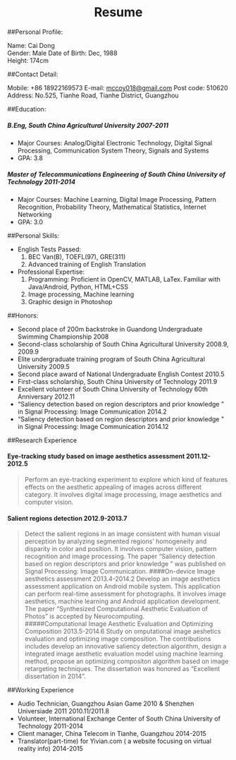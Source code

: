 <center><h1>Resume</h1></center>

##Personal Profile:

Name: Cai Dong              
Gender: Male
Date of Birth: Dec, 1988    
Height: 174cm
<!-- ![](https://raw.githubusercontent.com/dontry/CV/master/portrait2.jpg)
 -->
##Contact Detail:

Mobile: +86 18922169573
E-mail: mccoy018@gmail.com
Post code: 510620
Address: No.525, Tianhe Road, Tianhe District, Guangzhou

##Education:
#####   B.Eng, South China Agricultural University 2007-2011  
+    Major Courses: Analog/Digital Electronic Technology, Digital Signal Processing, Communication System Theory, Signals and Systems
+    GPA: 3.8
#####   Master of Telecommunications Engineering of South China University of Technology   2011-2014    
+    Major Courses: Machine Learning, Digital Image Processing, Pattern Recognition, Probability Theory, Mathematical Statistics, Internet Networking
+    GPA: 3.0

##Personal Skills:
+   English Tests Passed: 
    1. BEC Van(B), TOEFL(97), GRE(311)
    2. Advanced training of English Translation 
+   Professional Expertise:
    1. Programming: Proficient in OpenCV, MATLAB, LaTex. Familiar with Java/Android, Python, HTML+CSS
    2. Image processing, Machine learning
    3. Graphic design in Photoshop 

##Honors:
+   Second place of 200m backstroke in Guandong Undergraduate Swimming Championship 2008
+   Second-class scholarship of South China Agricultural University 2008.9, 2009.9
+   Elite undergraduate training program of South China Agricultural University 2009.5
+   Second place award of National Undergraduate English Contest 2010.5
+   First-class scholarship, South China University of Technology 2011.9
+   Excellent volunteer of South China University of Technology 60th Anniversary 2012.11
+   “Saliency detection based on region descriptors and prior knowledge ” in Signal Processing: Image Communication 2014.2
+   “Saliency detection based on region descriptors and prior knowledge ” in Signal Processing: Image Communication 2014.12

##Research Experience
#### Eye-tracking study based on image aesthetics assessment 2011.12-2012.5
>Perform an eye-tracking experiment to explore which kind of features effects on the aesthetic appealing of images across different category. It involves digital image processing, image aesthetics and computer vision.
#### Salient regions detection 2012.9-2013.7
>Detect the salient regions in an image consistent with human visual perception by analyzing segmented regions’ homogeneity and disparity in color and position. It involves computer vision, pattern recognition and image processing.  The paper “Saliency detection based on region descriptors and prior knowledge ” was published on Signal Processing: Image Communication.
####On-device Image aesthetics assessment 2013.4-2014.2
>Develop an image aesthetics assessment application on Android mobile system. This application can perform real-time assessment for photographs. It involves image aesthetics, machine learning and Android application development. The paper “Synthesized Computational Aesthetic Evaluation of Photos” is accepted by Neurocomputing.  
#####Computational Image Aesthetic Evaluation and Optimizing Composition 2013.5-2014.6
>Study on omputational image aeshetics evaluation and optimizing image composition. The contributions includes develop an innovative saliency detection algorithm, design a integrated image aesthetic evaluation model using machine learning method, propose an optimizing compositon algorithm based on image retargeting techniques. The dissertation was honored as “Excellent dissertation in 2014”. 

##Working Experience
+   Audio Technician, Guangzhou Asian Game 2010 & Shenzhen Universiade 2011 2010.11/2011.8 
+   Volunteer, International Exchange Center of South China University of Technology 2011-2014  
+   Client manager, China Telecom in Tianhe, Guangzhou 2014-2015
+   Translator(part-time) for Yivian.com ( a website focusing on virtual reality info) 2014-2015



